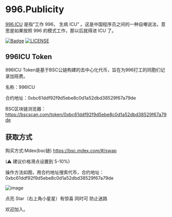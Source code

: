 # 996.Publicity

[996.ICU](https://github.com/996icu/996.ICU) 是指“工作 996， 生病 ICU” 。这是中国程序员之间的一种自嘲说法，意思是如果按照 996 的模式工作，那以后就得进 ICU 了。

[![Badge](https://img.shields.io/badge/link-996.icu-%23FF4D5B.svg?style=flat-square)](https://996.icu/#/zh_CN)
[![LICENSE](https://img.shields.io/badge/license-Anti%20996-blue.svg?style=flat-square)](https://github.com/996icu/996.ICU/blob/master/LICENSE)

## 996ICU Token
996ICU Token是基于BSC公链构建的去中心化代币，旨在为996打工的同胞们记录加班费。

名称：996ICU

合约地址：0xbc61ddf92f9d5ebe8c0d1a52dbd38529f67a79de

BSC区块链浏览器：https://bscscan.com/token/0xbc61ddf92f9d5ebe8c0d1a52dbd38529f67a79de

## 获取方式

购买方式:Mdex(bsc链) https://bsc.mdex.com/#/swap

(⚠️ 建议价格滑点设置到 5-10%)

操作方法如图，用合约地址搜索代币，合约地址：0xbc61ddf92f9d5ebe8c0d1a52dbd38529f67a79de

![image](https://user-images.githubusercontent.com/17825339/118383597-e6658e00-b631-11eb-9bc8-840c3fba3622.png)

点亮 Star（右上角小星星）有惊喜 同时可 防止迷路

欢迎加入。
